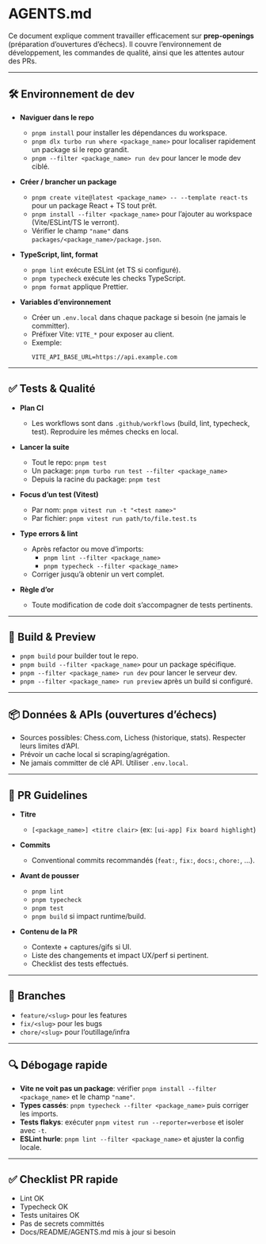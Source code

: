 # AGENTS.md

Ce document explique comment travailler efficacement sur **prep-openings** (préparation d’ouvertures d’échecs).
Il couvre l’environnement de développement, les commandes de qualité, ainsi que les attentes autour des PRs.

---

## 🛠️ Environnement de dev

- **Naviguer dans le repo**
  - `pnpm install` pour installer les dépendances du workspace.
  - `pnpm dlx turbo run where <package_name>` pour localiser rapidement un package si le repo grandit.
  - `pnpm --filter <package_name> run dev` pour lancer le mode dev ciblé.

- **Créer / brancher un package**
  - `pnpm create vite@latest <package_name> -- --template react-ts` pour un package React + TS tout prêt.
  - `pnpm install --filter <package_name>` pour l’ajouter au workspace (Vite/ESLint/TS le verront).
  - Vérifier le champ `"name"` dans `packages/<package_name>/package.json`.

- **TypeScript, lint, format**
  - `pnpm lint` exécute ESLint (et TS si configuré).
  - `pnpm typecheck` exécute les checks TypeScript.
  - `pnpm format` applique Prettier.

- **Variables d’environnement**
  - Créer un `.env.local` dans chaque package si besoin (ne jamais le committer).
  - Préfixer Vite: `VITE_*` pour exposer au client.
  - Exemple:
    ```
    VITE_API_BASE_URL=https://api.example.com
    ```

---

## ✅ Tests & Qualité

- **Plan CI**
  - Les workflows sont dans `.github/workflows` (build, lint, typecheck, test). Reproduire les mêmes checks en local.

- **Lancer la suite**
  - Tout le repo: `pnpm test`
  - Un package: `pnpm turbo run test --filter <package_name>`
  - Depuis la racine du package: `pnpm test`

- **Focus d’un test (Vitest)**
  - Par nom: `pnpm vitest run -t "<test name>"`
  - Par fichier: `pnpm vitest run path/to/file.test.ts`

- **Type errors & lint**
  - Après refactor ou move d’imports:
    - `pnpm lint --filter <package_name>`
    - `pnpm typecheck --filter <package_name>`
  - Corriger jusqu’à obtenir un vert complet.

- **Règle d’or**
  - Toute modification de code doit s’accompagner de tests pertinents.

---

## 🚀 Build & Preview

- `pnpm build` pour builder tout le repo.
- `pnpm build --filter <package_name>` pour un package spécifique.
- `pnpm --filter <package_name> run dev` pour lancer le serveur dev.
- `pnpm --filter <package_name> run preview` après un build si configuré.

---

## 📦 Données & APIs (ouvertures d’échecs)

- Sources possibles: Chess.com, Lichess (historique, stats). Respecter leurs limites d’API.
- Prévoir un cache local si scraping/agrégation.
- Ne jamais committer de clé API. Utiliser `.env.local`.

---

## 🔁 PR Guidelines

- **Titre**
  - `[<package_name>] <titre clair>` (ex: `[ui-app] Fix board highlight`)

- **Commits**
  - Conventional commits recommandés (`feat:`, `fix:`, `docs:`, `chore:`, …).

- **Avant de pousser**
  - `pnpm lint`
  - `pnpm typecheck`
  - `pnpm test`
  - `pnpm build` si impact runtime/build.

- **Contenu de la PR**
  - Contexte + captures/gifs si UI.
  - Liste des changements et impact UX/perf si pertinent.
  - Checklist des tests effectués.

---

## 🧭 Branches

- `feature/<slug>` pour les features
- `fix/<slug>` pour les bugs
- `chore/<slug>` pour l’outillage/infra

---

## 🔍 Débogage rapide

- **Vite ne voit pas un package**: vérifier `pnpm install --filter <package_name>` et le champ `"name"`.
- **Types cassés**: `pnpm typecheck --filter <package_name>` puis corriger les imports.
- **Tests flakys**: exécuter `pnpm vitest run --reporter=verbose` et isoler avec `-t`.
- **ESLint hurle**: `pnpm lint --filter <package_name>` et ajuster la config locale.

---

## ✅ Checklist PR rapide

- Lint OK
- Typecheck OK
- Tests unitaires OK
- Pas de secrets committés
- Docs/README/AGENTS.md mis à jour si besoin
